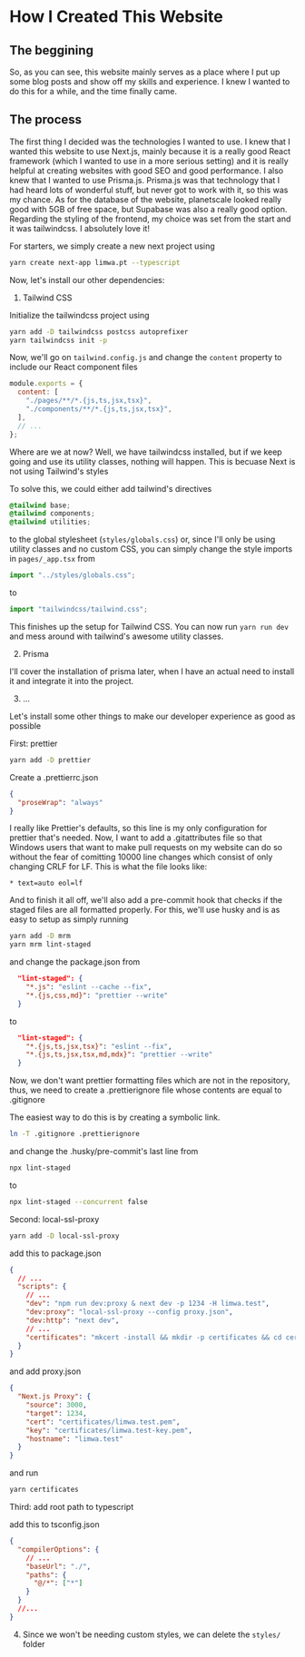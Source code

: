 # How I Created This Website

## The beggining

So, as you can see, this website mainly serves as a place where I put up some
blog posts and show off my skills and experience. I knew I wanted to do this for
a while, and the time finally came.

## The process

The first thing I decided was the technologies I wanted to use. I knew that I
wanted this website to use Next.js, mainly because it is a really good React
framework (which I wanted to use in a more serious setting) and it is really
helpful at creating websites with good SEO and good performance. I also knew
that I wanted to use Prisma.js. Prisma.js was that technology that I had heard
lots of wonderful stuff, but never got to work with it, so this was my chance.
As for the database of the website, planetscale looked really good with 5GB of
free space, but Supabase was also a really good option. Regarding the styling of
the frontend, my choice was set from the start and it was tailwindcss. I
absolutely love it!

For starters, we simply create a new next project using

```sh
yarn create next-app limwa.pt --typescript
```

Now, let's install our other dependencies:

1. Tailwind CSS

Initialize the tailwindcss project using

```sh
yarn add -D tailwindcss postcss autoprefixer
yarn tailwindcss init -p
```

Now, we'll go on `tailwind.config.js` and change the `content` property to
include our React component files

```js
module.exports = {
  content: [
    "./pages/**/*.{js,ts,jsx,tsx}",
    "./components/**/*.{js,ts,jsx,tsx}",
  ],
  // ...
};
```

Where are we at now? Well, we have tailwindcss installed, but if we keep going
and use its utility classes, nothing will happen. This is becuase Next is not
using Tailwind's styles

To solve this, we could either add tailwind's directives

```css
@tailwind base;
@tailwind components;
@tailwind utilities;
```

to the global stylesheet (`styles/globals.css`) or, since I'll only be using
utility classes and no custom CSS, you can simply change the style imports in
`pages/_app.tsx` from

```js
import "../styles/globals.css";
```

to

```js
import "tailwindcss/tailwind.css";
```

This finishes up the setup for Tailwind CSS. You can now run `yarn run dev` and
mess around with tailwind's awesome utility classes.

2. Prisma

I'll cover the installation of prisma later, when I have an actual need to
install it and integrate it into the project.

3. ...

Let's install some other things to make our developer experience as good as
possible

First: prettier

```sh
yarn add -D prettier
```

Create a .prettierrc.json

```json
{
  "proseWrap": "always"
}
```

I really like Prettier's defaults, so this line is my only configuration for
prettier that's needed. Now, I want to add a .gitattributes file so that Windows
users that want to make pull requests on my website can do so without the fear
of comitting 10000 line changes which consist of only changing CRLF for LF. This
is what the file looks like:

```gitattributes
* text=auto eol=lf
```

And to finish it all off, we'll also add a pre-commit hook that checks if the
staged files are all formatted properly. For this, we'll use husky and is as
easy to setup as simply running

```sh
yarn add -D mrm
yarn mrm lint-staged
```

and change the package.json from

```json
  "lint-staged": {
    "*.js": "eslint --cache --fix",
    "*.{js,css,md}": "prettier --write"
  }
```

to

```json
  "lint-staged": {
    "*.{js,ts,jsx,tsx}": "eslint --fix",
    "*.{js,ts,jsx,tsx,md,mdx}": "prettier --write"
  }
```

Now, we don't want prettier formatting files which are not in the repository,
thus, we need to create a .prettierignore file whose contents are equal to
.gitignore

The easiest way to do this is by creating a symbolic link.

```sh
ln -T .gitignore .prettierignore
```

and change the .husky/pre-commit's last line from

```sh
npx lint-staged
```

to

```sh
npx lint-staged --concurrent false
```

Second: local-ssl-proxy

```sh
yarn add -D local-ssl-proxy
```

add this to package.json

```json
{
  // ...
  "scripts": {
    // ...
    "dev": "npm run dev:proxy & next dev -p 1234 -H limwa.test",
    "dev:proxy": "local-ssl-proxy --config proxy.json",
    "dev:http": "next dev",
    // ...
    "certificates": "mkcert -install && mkdir -p certificates && cd certificates && mkcert limwa.test"
  }
}
```

and add proxy.json

```json
{
  "Next.js Proxy": {
    "source": 3000,
    "target": 1234,
    "cert": "certificates/limwa.test.pem",
    "key": "certificates/limwa.test-key.pem",
    "hostname": "limwa.test"
  }
}
```

and run

```sh
yarn certificates
```

Third: add root path to typescript

add this to tsconfig.json

```json
{
  "compilerOptions": {
    // ...
    "baseUrl": "./",
    "paths": {
      "@/*": ["*"]
    }
  }
  //...
}
```

4. Since we won't be needing custom styles, we can delete the `styles/` folder
